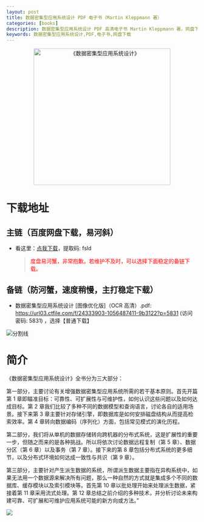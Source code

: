 ```yaml
---
layout: post
title: 数据密集型应用系统设计 PDF 电子书（Martin Kleppmann 著）
categories: [books]
description: 数据密集型应用系统设计 PDF 高清电子书 Martin Kleppmann 著，网盘下载
keywords: 数据密集型应用系统设计,PDF,电子书,网盘下载
---
```


<center><img src="https://pic.imgdb.cn/item/661e29cf0ea9cb14031bf78c.jpg" width="360px" alt="《数据密集型应用系统设计》"></center>

# 下载地址

## 主链（百度网盘下载，易河斜）

- 看这里：[点我下载](https://pan.baidu.com/s/1qZRtufNxueSwGGkzsLIB5A?pwd=fsld)，提取码: fsld

  > <p style="color:red" >度盘易河蟹，非常抱歉。若维护不及时，可以选择下面稳定的备链下载。</p>

## 备链（防河蟹，速度稍慢，主打稳定下载）

- 数据密集型应用系统设计 [图像优化版]（OCR 高清）.pdf: <https://url03.ctfile.com/f/24333903-1056487411-9b3122?p=5831> (访问密码: 5831) ，选择【普通下载】

![分割线](https://pic.imgdb.cn/item/6612476468eb935713c85291.gif)

# 简介

《数据密集型应用系统设计》全书分为三大部分：

第一部分，主要讨论有关增强数据密集型应用系统所需的若干基本原则。首先开篇第 1 章即瞄准目标：可靠性、可扩展性与可维护性，如何认识这些问题以及如何达成目标。第 2 章我们比较了多种不同的数据模型和查询语言，讨论各自的适用场景。接下来第 3 章主要针对存储引擎，即数据库是如何安排磁盘结构从而提高检索效率。第 4 章转向数据编码（序列化）方面，包括常见模式的演化历程。

第二部分，我们将从单机的数据存储转向跨机器的分布式系统，这是扩展性的重要一步，但随之而来的是各种挑战。所以将依次讨论数据远程复制（第 5 章）、数据分区（第 6 章）以及事务（第 7 章）。接下来的第 8 章包括分布式系统的更多细节，以及分布式环境如何达成一致性与共识（第 9 章）。

第三部分，主要针对产生派生数据的系统，所谓派生数据主要指在异构系统中，如果无法用一个数据源来解决所有问题，那么一种自然的方式就是集成多个不同的数据库、缓存模块以及索引模块等。首先第 10 章以批处理开始来处理派生数据，紧接着第 11 章采用流式处理。第 12 章总结之前介绍的多种技术，并分析讨论未来构建可靠、可扩展和可维护应用系统可能的新方向或方法。”

![](https://pic.imgdb.cn/item/661a35e868eb93571333b3c3.gif)

<!--https://www.gaoding.com/editor/design?id=27912732129277957&mode=user-->
